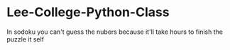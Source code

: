 # Lee-College-Python-Class
In sodoku you can't guess the nubers because it'll take hours to finish the puzzle it self
